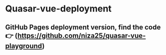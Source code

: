 # Quasar-vue-deployment

## GitHub Pages deployment version, find the code :point_right: (https://github.com/niza25/quasar-vue-playground)
